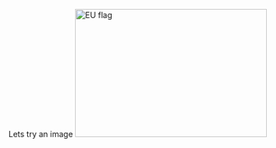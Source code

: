 Lets try an image <img src="http://www.abc.net.au/news/image/381618-3x2-340x227.jpg" alt="EU flag" title="EU flag" width="340" height="227">
